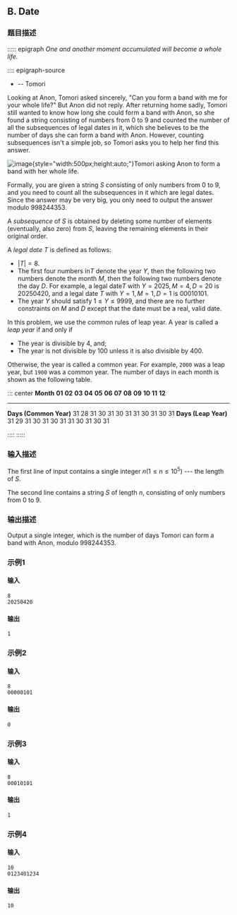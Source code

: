 ## B. Date

### 题目描述

::::: epigraph
*One and another moment accumulated will become a whole life.*

:::: epigraph-source
- -- Tomori

Looking at Anon, Tomori asked sincerely, "Can you form a band with me
for your whole life?" But Anon did not reply. After returning home
sadly, Tomori still wanted to know how long she could form a band with
Anon, so she found a string consisting of numbers from 0 to 9 and
counted the number of all the subsequences of legal dates in it, which
she believes to be the number of days she can form a band with Anon.
However, counting subsequences isn't a simple job, so Tomori asks you to
help her find this answer.

![image](https://uploadfiles.nowcoder.com/images/20250724/0_1753348814918/2311CC240C41D961D60944E531EB2E2F){style="width:500px;height:auto;"}Tomori asking Anon to form a band with her whole life.

Formally, you are given a string $\textstyle S$ consisting of only numbers
from 0 to 9, and you need to count all the subsequences in it which are
legal dates. Since the answer may be very big, you only need to output
the answer modulo $\textstyle 998244353$.

A *subsequence* of $\textstyle S$ is obtained
by deleting some number of elements (eventually, also zero) from $\textstyle S$, leaving the remaining
elements in their original order.

A *legal date* $\textstyle T$ is defined as
follows:
- $\textstyle |T| = 8$.
- The first four numbers in$\textstyle T$     denote the year $\textstyle Y$, then the
    following two numbers denote the month $\textstyle M$, then the following two
    numbers denote the day $\textstyle D$.
    For example, a legal date$\textstyle T$     with $\textstyle Y = 2025, M=4, D=20$ is $\textstyle 20250420$, and a legal date $\textstyle T$ with $\textstyle Y = 1, M=1, D=1$ is $\textstyle 00010101$.
- The year $\textstyle Y$ should satisfy $\textstyle 1 \le Y \le 9999$, and there
    are no further constraints on $\textstyle M$ and $\textstyle D$ except that the date must
    be a real, valid date.

In this problem, we use the common rules of leap year. A year is called
a *leap year* if and only if
- The year is divisible by $\textstyle 4$,
    and;
- The year is not divisible by $\textstyle 100$ unless it is also
    divisible by $\textstyle 400$.

Otherwise, the year is called a common year. For example, `2000` was a
leap year, but `1900` was a common year. The number of days in each
month is shown as the following table.

::: center
         **Month**          **01**   **02**   **03**   **04**   **05**   **06**   **07**   **08**   **09**   **10**   **11**   **12**
- ----------------------- -------- -------- -------- -------- -------- -------- -------- -------- -------- -------- -------- --------
   **Days (Common Year)**     31       28       31       30       31       30       31       31       30       31       30       31
    **Days (Leap Year)**      31       29       31       30       31       30       31       31       30       31       30       31

::::
:::::

### 输入描述

The first line of input contains a single integer $\textstyle n (1 \le n \le 10^5)$ --- the
length of $\textstyle S$.

The second line contains a string $\textstyle S$ of length $\textstyle n$, consisting of only numbers
from 0 to 9.

### 输出描述

Output a single integer, which is the number of days Tomori can form a
band with Anon, modulo $\textstyle 998244353$.

### 示例1

#### 输入

```plain
8
20250420
```

#### 输出

```plain
1
```

### 示例2

#### 输入

```plain
8
00000101
```

#### 输出

```plain
0
```

### 示例3

#### 输入

```plain
8
00010101
```

#### 输出

```plain
1
```

### 示例4

#### 输入

```plain
10
0123401234
```

#### 输出

```plain
10
```

